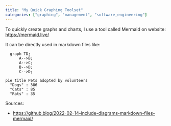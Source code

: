 ```yaml
---
title: "My Quick Graphing Toolset"
categories: ["graphing", "management", "software_engineering"]
---
```


To quickly create graphs and charts, I use a tool called Mermaid on website: <https://mermaid.live/>

It can be directly used in markdown files like:

```mermaid!
  graph TD;
      A-->B;
      A-->C;
      B-->D;
      C-->D;
```

```mermaid!
pie title Pets adopted by volunteers
  "Dogs" : 386
  "Cats" : 85
  "Rats" : 35
```

Sources: 
 * <https://github.blog/2022-02-14-include-diagrams-markdown-files-mermaid/>